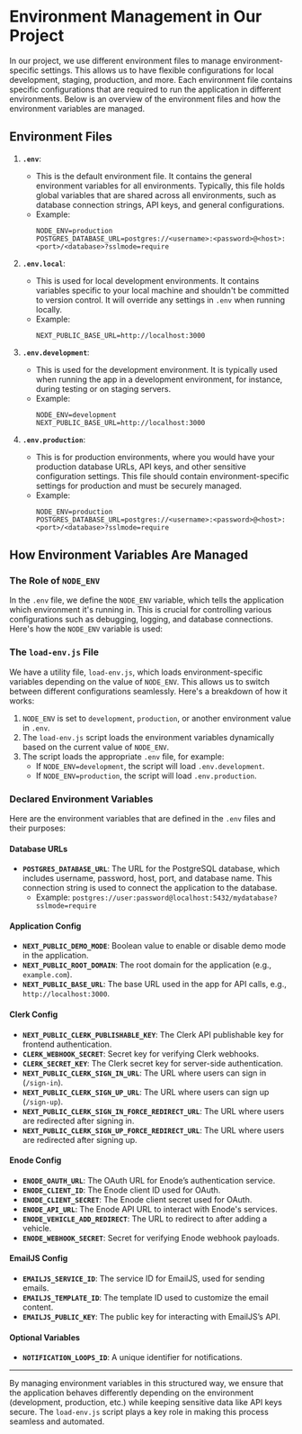 # Environment Management in Our Project

In our project, we use different environment files to manage environment-specific settings. This allows us to have flexible configurations for local development, staging, production, and more. Each environment file contains specific configurations that are required to run the application in different environments. Below is an overview of the environment files and how the environment variables are managed.

## Environment Files

1. **`.env`**:

   - This is the default environment file. It contains the general environment variables for all environments. Typically, this file holds global variables that are shared across all environments, such as database connection strings, API keys, and general configurations.
   - Example:
     ```
     NODE_ENV=production
     POSTGRES_DATABASE_URL=postgres://<username>:<password>@<host>:<port>/<database>?sslmode=require
     ```
2. **`.env.local`**:

   - This is used for local development environments. It contains variables specific to your local machine and shouldn't be committed to version control. It will override any settings in `.env` when running locally.
   - Example:
     ```
     NEXT_PUBLIC_BASE_URL=http://localhost:3000
     ```
3. **`.env.development`**:

   - This is used for the development environment. It is typically used when running the app in a development environment, for instance, during testing or on staging servers.
   - Example:
     ```
     NODE_ENV=development
     NEXT_PUBLIC_BASE_URL=http://localhost:3000
     ```
4. **`.env.production`**:

   - This is for production environments, where you would have your production database URLs, API keys, and other sensitive configuration settings. This file should contain environment-specific settings for production and must be securely managed.
   - Example:
     ```
     NODE_ENV=production
     POSTGRES_DATABASE_URL=postgres://<username>:<password>@<host>:<port>/<database>?sslmode=require
     ```

## How Environment Variables Are Managed

### The Role of `NODE_ENV`

In the `.env` file, we define the `NODE_ENV` variable, which tells the application which environment it's running in. This is crucial for controlling various configurations such as debugging, logging, and database connections. Here's how the `NODE_ENV` variable is used:

### The `load-env.js` File

We have a utility file, `load-env.js`, which loads environment-specific variables depending on the value of `NODE_ENV`. This allows us to switch between different configurations seamlessly. Here's a breakdown of how it works:

1. `NODE_ENV` is set to `development`, `production`, or another environment value in `.env`.
2. The `load-env.js` script loads the environment variables dynamically based on the current value of `NODE_ENV`.
3. The script loads the appropriate `.env` file, for example:
   - If `NODE_ENV=development`, the script will load `.env.development`.
   - If `NODE_ENV=production`, the script will load `.env.production`.

### Declared Environment Variables

Here are the environment variables that are defined in the `.env` files and their purposes:

#### **Database URLs**

- **`POSTGRES_DATABASE_URL`**: The URL for the PostgreSQL database, which includes username, password, host, port, and database name. This connection string is used to connect the application to the database.
  - Example: `postgres://user:password@localhost:5432/mydatabase?sslmode=require`

#### **Application Config**

- **`NEXT_PUBLIC_DEMO_MODE`**: Boolean value to enable or disable demo mode in the application.
- **`NEXT_PUBLIC_ROOT_DOMAIN`**: The root domain for the application (e.g., `example.com`).
- **`NEXT_PUBLIC_BASE_URL`**: The base URL used in the app for API calls, e.g., `http://localhost:3000`.

#### **Clerk Config**

- **`NEXT_PUBLIC_CLERK_PUBLISHABLE_KEY`**: The Clerk API publishable key for frontend authentication.
- **`CLERK_WEBHOOK_SECRET`**: Secret key for verifying Clerk webhooks.
- **`CLERK_SECRET_KEY`**: The Clerk secret key for server-side authentication.
- **`NEXT_PUBLIC_CLERK_SIGN_IN_URL`**: The URL where users can sign in (`/sign-in`).
- **`NEXT_PUBLIC_CLERK_SIGN_UP_URL`**: The URL where users can sign up (`/sign-up`).
- **`NEXT_PUBLIC_CLERK_SIGN_IN_FORCE_REDIRECT_URL`**: The URL where users are redirected after signing in.
- **`NEXT_PUBLIC_CLERK_SIGN_UP_FORCE_REDIRECT_URL`**: The URL where users are redirected after signing up.

#### **Enode Config**

- **`ENODE_OAUTH_URL`**: The OAuth URL for Enode’s authentication service.
- **`ENODE_CLIENT_ID`**: The Enode client ID used for OAuth.
- **`ENODE_CLIENT_SECRET`**: The Enode client secret used for OAuth.
- **`ENODE_API_URL`**: The Enode API URL to interact with Enode's services.
- **`ENODE_VEHICLE_ADD_REDIRECT`**: The URL to redirect to after adding a vehicle.
- **`ENODE_WEBHOOK_SECRET`**: Secret for verifying Enode webhook payloads.

#### **EmailJS Config**

- **`EMAILJS_SERVICE_ID`**: The service ID for EmailJS, used for sending emails.
- **`EMAILJS_TEMPLATE_ID`**: The template ID used to customize the email content.
- **`EMAILJS_PUBLIC_KEY`**: The public key for interacting with EmailJS’s API.

#### **Optional Variables**

- **`NOTIFICATION_LOOPS_ID`**: A unique identifier for notifications.

---

By managing environment variables in this structured way, we ensure that the application behaves differently depending on the environment (development, production, etc.) while keeping sensitive data like API keys secure. The `load-env.js` script plays a key role in making this process seamless and automated.
